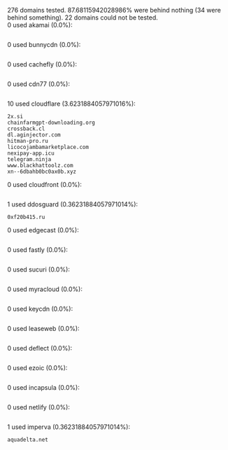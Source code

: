 276 domains tested. 87.68115942028986% were behind nothing (34 were behind something). 22 domains could not be tested.<br>
0 used akamai (0.0%):
```

```

0 used bunnycdn (0.0%):
```

```

0 used cachefly (0.0%):
```

```

0 used cdn77 (0.0%):
```

```

10 used cloudflare (3.6231884057971016%):
```
2x.si
chainfarmgpt-downloading.org
crossback.cl
dl.aginjector.com
hitman-pro.ru
licocojambamarketplace.com
nexipay-app.icu
telegram.ninja
www.blackhattoolz.com
xn--6dbahb0bc0ax0b.xyz
```

0 used cloudfront (0.0%):
```

```

1 used ddosguard (0.36231884057971014%):
```
0xf20b415.ru
```

0 used edgecast (0.0%):
```

```

0 used fastly (0.0%):
```

```

0 used sucuri (0.0%):
```

```

0 used myracloud (0.0%):
```

```

0 used keycdn (0.0%):
```

```

0 used leaseweb (0.0%):
```

```

0 used deflect (0.0%):
```

```

0 used ezoic (0.0%):
```

```

0 used incapsula (0.0%):
```

```

0 used netlify (0.0%):
```

```

1 used imperva (0.36231884057971014%):
```
aquadelta.net
```
